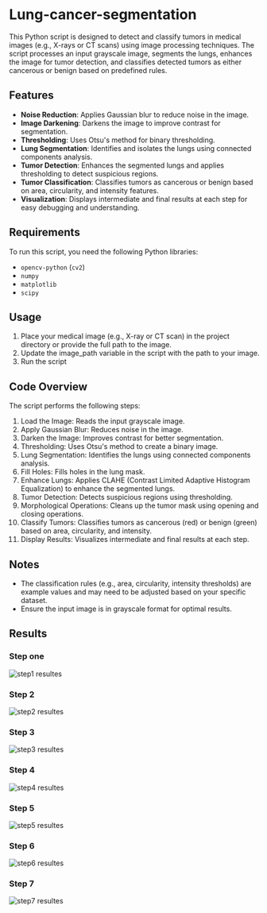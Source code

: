 # Lung-cancer-segmentation

This Python script is designed to detect and classify tumors in medical images (e.g., X-rays or CT scans) using image processing techniques. The script processes an input grayscale image, segments the lungs, enhances the image for tumor detection, and classifies detected tumors as either cancerous or benign based on predefined rules.

## Features
- **Noise Reduction**: Applies Gaussian blur to reduce noise in the image.
- **Image Darkening**: Darkens the image to improve contrast for segmentation.
- **Thresholding**: Uses Otsu's method for binary thresholding.
- **Lung Segmentation**: Identifies and isolates the lungs using connected components analysis.
- **Tumor Detection**: Enhances the segmented lungs and applies thresholding to detect suspicious regions.
- **Tumor Classification**: Classifies tumors as cancerous or benign based on area, circularity, and intensity features.
- **Visualization**: Displays intermediate and final results at each step for easy debugging and understanding.

## Requirements
To run this script, you need the following Python libraries:
- `opencv-python` (`cv2`)
- `numpy`
- `matplotlib`
- `scipy`

## Usage
1. Place your medical image (e.g., X-ray or CT scan) in the project directory or provide the full path to the image.
2. Update the image_path variable in the script with the path to your image.
3. Run the script


## Code Overview
The script performs the following steps:
1. Load the Image: Reads the input grayscale image.
2. Apply Gaussian Blur: Reduces noise in the image.
3. Darken the Image: Improves contrast for better segmentation.
4. Thresholding: Uses Otsu's method to create a binary image.
5. Lung Segmentation: Identifies the lungs using connected components analysis.
6. Fill Holes: Fills holes in the lung mask.
7. Enhance Lungs: Applies CLAHE (Contrast Limited Adaptive Histogram Equalization) to enhance the segmented lungs.
8. Tumor Detection: Detects suspicious regions using thresholding.
9. Morphological Operations: Cleans up the tumor mask using opening and closing operations.
10. Classify Tumors: Classifies tumors as cancerous (red) or benign (green) based on area, circularity, and intensity.
11. Display Results: Visualizes intermediate and final results at each step.



## Notes
- The classification rules (e.g., area, circularity, intensity thresholds) are example values and may need to be adjusted based on your specific dataset.
- Ensure the input image is in grayscale format for optimal results.



## Results
### Step one
![step1 resultes](results/step1.png)

### Step 2
![step2 resultes](results/step2.png)

### Step 3
![step3 resultes](results/step3.png)

### Step 4
![step4 resultes](results/step4.png)

### Step 5
![step5 resultes](results/step5.png)

### Step 6
![step6 resultes](results/step6.png)

### Step 7
![step7 resultes](results/step6.png)

